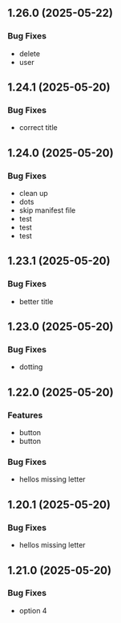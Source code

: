 ## 1.26.0 (2025-05-22)

### Bug Fixes

- delete
- user

## 1.24.1 (2025-05-20)

### Bug Fixes

- correct title

## 1.24.0 (2025-05-20)

### Bug Fixes

- clean up
- dots
- skip manifest file
- test
- test
- test

## 1.23.1 (2025-05-20)

### Bug Fixes

- better title

## 1.23.0 (2025-05-20)

### Bug Fixes

- dotting

## 1.22.0 (2025-05-20)

### Features

- button
- button

### Bug Fixes

- hellos missing letter

## 1.20.1 (2025-05-20)

### Bug Fixes

- hellos missing letter

## 1.21.0 (2025-05-20)

### Bug Fixes

- option 4
